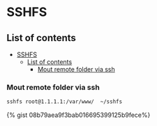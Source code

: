 # SSHFS

## List of contents

- [SSHFS](#sshfs)
  - [List of contents](#list-of-contents)
    - [Mout remote folder via ssh](#mout-remote-folder-via-ssh)

### Mout remote folder via ssh

```bash
sshfs root@1.1.1.1:/var/www/  ~/sshfs
```
{% gist 08b79aea9f3bab016695399125b9fece%}